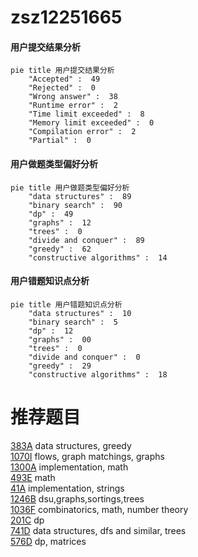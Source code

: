 # zsz12251665

<!-- tabs:start -->



#### **用户提交结果分析**

```mermaid
pie title 用户提交结果分析
    "Accepted" :  49
    "Rejected" :  0
    "Wrong answer" :  38
    "Runtime error" :  2
    "Time limit exceeded" :  8
    "Memory limit exceeded" :  0
    "Compilation error" :  2
    "Partial" :  0
```

#### **用户做题类型偏好分析**

```mermaid
pie title 用户做题类型偏好分析
    "data structures" :  89
    "binary search" :  90
    "dp" :  49
    "graphs" :  12
    "trees" :  0
    "divide and conquer" :  89
    "greedy" :  62
    "constructive algorithms" :  14
```
#### **用户错题知识点分析**

```mermaid
pie title 用户错题知识点分析
    "data structures" :  10
    "binary search" :  5
    "dp" :  12
    "graphs" :  00
    "trees" :  0
    "divide and conquer" :  0
    "greedy" :  29
    "constructive algorithms" :  18
```



<!-- tabs:end -->
# 推荐题目
[383A](https://codeforces.com/contest/383/problem/A)		data structures,
                        greedy		  
[1070I](https://codeforces.com/contest/1070/problem/I)		flows,
                        graph matchings,
                        graphs		  
[1300A](https://codeforces.com/contest/1300/problem/A)		implementation,
                        math		  
[493E](https://codeforces.com/contest/493/problem/E)		math		  
[41A](https://codeforces.com/contest/41/problem/A)		implementation,
                        strings		  
[1246B](https://codeforces.com/contest/1246/problem/B)		dsu,graphs,sortings,trees		  
[1036F](https://codeforces.com/contest/1036/problem/F)		combinatorics,
                        math,
                        number theory		  
[201C](https://codeforces.com/contest/201/problem/C)		dp		  
[741D](https://codeforces.com/contest/741/problem/D)		data structures,
                        dfs and similar,
                        trees		  
[576D](https://codeforces.com/contest/576/problem/D)		dp,
                        matrices		  
